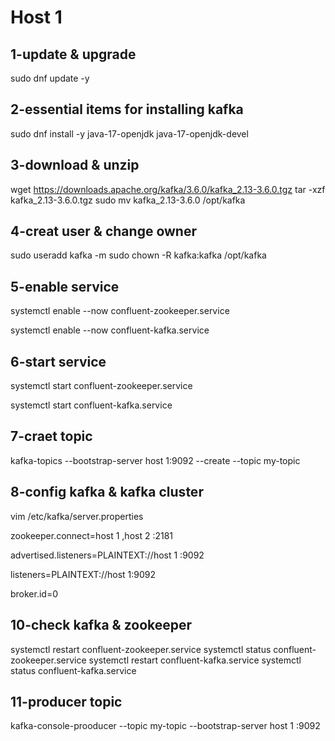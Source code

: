 # Host 1


## 1-update & upgrade

sudo dnf update -y

## 2-essential items for installing kafka
sudo dnf install -y java-17-openjdk java-17-openjdk-devel



## 3-download & unzip
wget https://downloads.apache.org/kafka/3.6.0/kafka_2.13-3.6.0.tgz
tar -xzf kafka_2.13-3.6.0.tgz
sudo mv kafka_2.13-3.6.0 /opt/kafka

## 4-creat user & change owner

sudo useradd kafka -m
sudo chown -R kafka:kafka /opt/kafka

## 5-enable service

systemctl enable --now confluent-zookeeper.service

systemctl enable --now confluent-kafka.service

## 6-start service

systemctl start confluent-zookeeper.service

systemctl start confluent-kafka.service

## 7-craet topic
kafka-topics --bootstrap-server host 1:9092 --create --topic my-topic




## 8-config kafka & kafka cluster
vim /etc/kafka/server.properties

zookeeper.connect=host 1 ,host 2 :2181

advertised.listeners=PLAINTEXT://host 1 :9092

listeners=PLAINTEXT://host 1:9092

broker.id=0

## 10-check kafka & zookeeper
systemctl restart confluent-zookeeper.service
systemctl status confluent-zookeeper.service
systemctl restart confluent-kafka.service
systemctl status confluent-kafka.service

## 11-producer topic

kafka-console-prooducer --topic my-topic --bootstrap-server host 1 :9092
